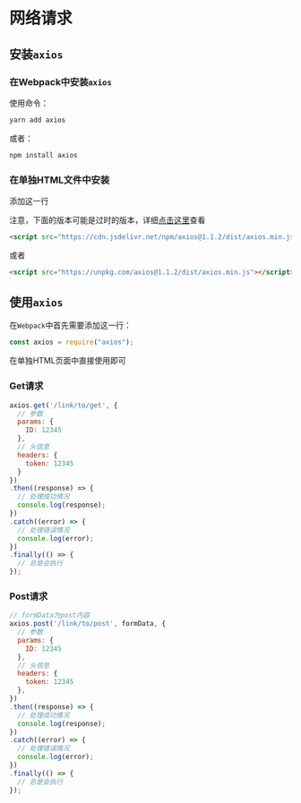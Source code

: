 # 网络请求

## 安装`axios`

### 在Webpack中安装`axios`

使用命令：

```bash
yarn add axios
```

或者：

```bash
npm install axios
```

### 在单独HTML文件中安装

添加这一行

注意，下面的版本可能是过时的版本，详细[点击这里](https://www.axios-http.cn/docs/intro)查看

```html
<script src="https://cdn.jsdelivr.net/npm/axios@1.1.2/dist/axios.min.js"></script>
```

或者

```html
<script src="https://unpkg.com/axios@1.1.2/dist/axios.min.js"></script>
```

## 使用`axios`

在`Webpack`中首先需要添加这一行：

```js
const axios = require("axios");
```

在单独HTML页面中直接使用即可

### Get请求

```js
axios.get('/link/to/get', {
  // 参数
  params: {
    ID: 12345
  },
  // 头信息
  headers: {
    token: 12345
  }
})
.then((response) => {
  // 处理成功情况
  console.log(response);
})
.catch((error) => {
  // 处理错误情况
  console.log(error);
})
.finally(() => {
  // 总是会执行
});
```

### Post请求

```js
// formData为post内容
axios.post('/link/to/post', formData, {
  // 参数
  params: {
    ID: 12345
  },
  // 头信息
  headers: {
    token: 12345
  },
})
.then((response) => {
  // 处理成功情况
  console.log(response);
})
.catch((error) => {
  // 处理错误情况
  console.log(error);
})
.finally(() => {
  // 总是会执行
});
```